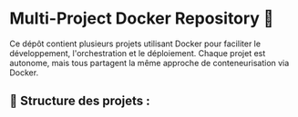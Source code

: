 # Multi-Project Docker Repository 🚀

Ce dépôt contient plusieurs projets utilisant Docker pour faciliter le développement, l'orchestration et le déploiement. Chaque projet est autonome, mais tous partagent la même approche de conteneurisation via Docker.

## 📁 Structure des projets :